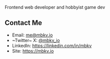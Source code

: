 Frontend web developer and hobbyist game dev

## Contact Me

- Email: me@mbkv.io
- ~Twitter~ X: [@mbkv_io](https://twitter.com/mbkv_io)
- LinkedIn: https://linkedin.com/in/mbkv
- Site: https://mbkv.io

